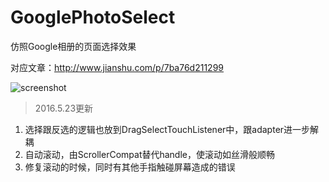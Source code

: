 # GooglePhotoSelect
仿照Google相册的页面选择效果

对应文章：http://www.jianshu.com/p/7ba76d211299

![screenshot](https://github.com/weidongjian/GooglePhotoSelect/raw/master/app/art/MyVideoGif.gif)

> 2016.5.23更新

 1. 选择跟反选的逻辑也放到DragSelectTouchListener中，跟adapter进一步解耦
 2. 自动滚动，由ScrollerCompat替代handle，使滚动如丝滑般顺畅
 3. 修复滚动的时候，同时有其他手指触碰屏幕造成的错误